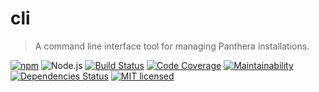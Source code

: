 # cli
> A command line interface tool for managing Panthera installations.

[![npm](https://img.shields.io/npm/v/@panthera/cli.svg?style=flat-square)](https://www.npmjs.com/package/@panthera/cli)
![Node.js](https://img.shields.io/badge/node.js-%3E=_8.2.1-blue.svg?style=flat-square)
[![Build Status](https://img.shields.io/travis/com/pantherajs/cli/master.svg?style=flat-square)](https://travis-ci.com/pantherajs/cli)
[![Code Coverage](https://img.shields.io/codeclimate/coverage/pantherajs/cli.svg?style=flat-square)](https://codeclimate.com/github/pantherajs/cli)
[![Maintainability](https://img.shields.io/codeclimate/maintainability/pantherajs/cli.svg?style=flat-square)](https://codeclimate.com/github/pantherajs/cli)
[![Dependencies Status](https://david-dm.org/pantherajs/cli/status.svg?style=flat-square)](https://david-dm.org/pantherajs/cli)
[![MIT licensed](https://img.shields.io/badge/license-MIT-blue.svg?style=flat-square)](https://github.com/pantherajs/cli/blob/master/LICENSE)
